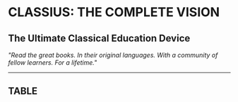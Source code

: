 # CLASSIUS: THE COMPLETE VISION
## The Ultimate Classical Education Device

*"Read the great books. In their original languages. With a community of fellow learners. For a lifetime."*

---

## TABLE